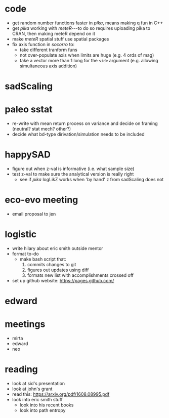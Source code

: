 # code
- get random number functions faster in *pika*, means making q fun in C++
- get *pika* working with *meteR*---to do so requires uploading pika to CRAN, then making meteR depend on it
- make *meteR* spatial stuff use spatial packages
- fix axis function in *socorro* to:
    - take different tranform funs
    - not over-populate axis when limits are huge (e.g. 4 ords of mag)
    - take a vector more than 1 long for the `side` argument (e.g. allowing simultaneous axis addition)


# sadScaling

# paleo sstat
- re-write with mean return process on variance and decide on framing (neutral? stat mech? other?)
- decide what bd-type dirivation/simulation needs to be included

# happySAD
- figure out when z-val is informative (i.e. what sample size)
- test z-val to make sure the analytical version is really right 
    - see if *pika* logLikZ works when 'by hand' z from sadScaling does not

# eco-evo meeting
- email proposal to jen

# logistic

- write hilary about eric smith outside mentor
- format to-do
    - make bash script that:
        1. commits changes to git
        2. figures out updates using diff
        3. formats new list with accomplishments crossed off
- set up github website: https://pages.github.com/

# edward

# meetings
- mirta
- edward
- neo

# reading
- look at sid's presentation
- look at john's grant
- read this: https://arxiv.org/pdf/1608.08995.pdf
- look into eric smith stuff
    - look into his recent books
    - look into path entropy
